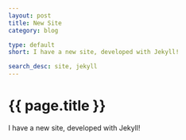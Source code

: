 ```yaml
---
layout: post
title: New Site
category: blog

type: default
short: I have a new site, developed with Jekyll!

search_desc: site, jekyll
---
```


{{ page.title }}
================

I have a new site, developed with Jekyll!